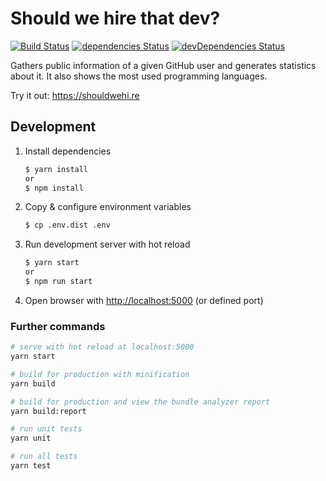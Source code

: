 # Should we hire that dev?

[![Build Status](https://travis-ci.org/tschortsch/should-we-hire-that-dev-vue.svg?branch=master)](https://travis-ci.org/tschortsch/should-we-hire-that-dev-vue)
[![dependencies Status](https://david-dm.org/tschortsch/should-we-hire-that-dev-vue/status.svg)](https://david-dm.org/tschortsch/should-we-hire-that-dev-vue)
[![devDependencies Status](https://david-dm.org/tschortsch/should-we-hire-that-dev-vue/dev-status.svg)](https://david-dm.org/tschortsch/should-we-hire-that-dev-vue?type=dev)

Gathers public information of a given GitHub user and generates statistics about it.
It also shows the most used programming languages.

Try it out: https://shouldwehi.re

## Development

1. Install dependencies
   ``` bash
   $ yarn install
   or
   $ npm install
   ```
1. Copy & configure environment variables
   ``` bash
   $ cp .env.dist .env
   ```
1. Run development server with hot reload
   ``` bash
   $ yarn start
   or
   $ npm run start
   ```
1. Open browser with [http://localhost:5000](http://localhost:5000) (or defined port)

### Further commands

``` bash
# serve with hot reload at localhost:5000
yarn start

# build for production with minification
yarn build

# build for production and view the bundle analyzer report
yarn build:report

# run unit tests
yarn unit

# run all tests
yarn test
```
